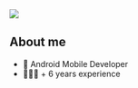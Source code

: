<div align="center">
</div>

<img src="https://i.imgur.com/ZvCsALE.png">

## About me
- 📱 Android Mobile Developer
- 👨🏼‍💻 + 6 years experience
<!--
**lintz18/lintz18** is a ✨ _special_ ✨ repository because its `README.md` (this file) appears on your GitHub profile.

Here are some ideas to get you started:

- 🔭 I’m currently working on ...
- 🌱 I’m currently learning ...
- 👯 I’m looking to collaborate on ...
- 🤔 I’m looking for help with ...
- 💬 Ask me about ...
- 📫 How to reach me: ...
- 😄 Pronouns: ...
- ⚡ Fun fact: ...
-->

